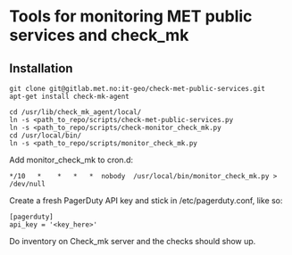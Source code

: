# Tools for monitoring MET public services and check_mk

## Installation
```
git clone git@gitlab.met.no:it-geo/check-met-public-services.git
apt-get install check-mk-agent

cd /usr/lib/check_mk_agent/local/ 
ln -s <path_to_repo/scripts/check-met-public-services.py
ln -s <path_to_repo/scripts/check-monitor_check_mk.py
cd /usr/local/bin/
ln -s <path_to_repo/scripts/monitor_check_mk.py
```

Add monitor_check_mk to cron.d:
```
*/10   *    *   *   *  nobody  /usr/local/bin/monitor_check_mk.py > /dev/null
```

Create a fresh PagerDuty API key and stick in /etc/pagerduty.conf, like so:
```
[pagerduty]
api_key = '<key_here>'
```

Do inventory on Check_mk server and the checks should show up.